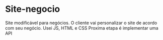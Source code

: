 # Site-negocio
Site modificável para negócios. O cliente vai personalizar o site de acordo com seu negócio. Usei JS, HTML e CSS
Proxima etapa é implementar uma API
